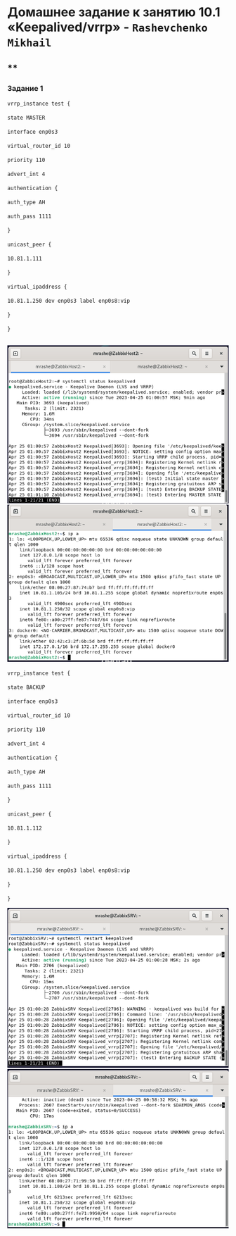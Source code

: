 # Домашнее задание к занятию 10.1 «Keepalived/vrrp» - `Rashevchenko Mikhail`
**
---

### Задание 1

```
vrrp_instance test {

state MASTER

interface enp0s3

virtual_router_id 10

priority 110

advert_int 4

authentication {

auth_type AH

auth_pass 1111

}

unicast_peer {

10.81.1.111

}

virtual_ipaddress {

10.81.1.250 dev enp0s3 label enp0s8:vip

}

}


```
![](https://github.com/mrashevchenko/gitlab-hw/blob/hw10-01/img/hw10111.PNG?raw=true)
![](https://github.com/mrashevchenko/gitlab-hw/blob/hw10-01/img/hw10113.PNG?raw=true)
```
vrrp_instance test {

state BACKUP

interface enp0s3

virtual_router_id 10

priority 110

advert_int 4

authentication {

auth_type AH

auth_pass 1111

}

unicast_peer {

10.81.1.112

}

virtual_ipaddress {

10.81.1.250 dev enp0s3 label enp0s8:vip

}

}
```
![](https://github.com/mrashevchenko/gitlab-hw/blob/hw10-01/img/hw10112.PNG?raw=true)
![](https://github.com/mrashevchenko/gitlab-hw/blob/hw10-01/img/hw10114.PNG?raw=true)
